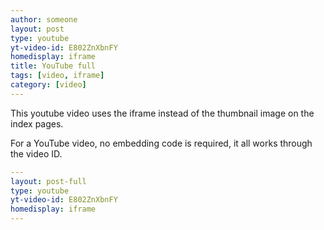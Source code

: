 ```yaml
---
author: someone
layout: post
type: youtube
yt-video-id: E802ZnXbnFY
homedisplay: iframe
title: YouTube full
tags: [video, iframe]
category: [video]
---
```

This youtube video uses the iframe instead of the thumbnail image on the index pages.

For a YouTube video, no embedding code is required, it all works through the video ID.

```yml
---
layout: post-full
type: youtube
yt-video-id: E802ZnXbnFY
homedisplay: iframe
---
```